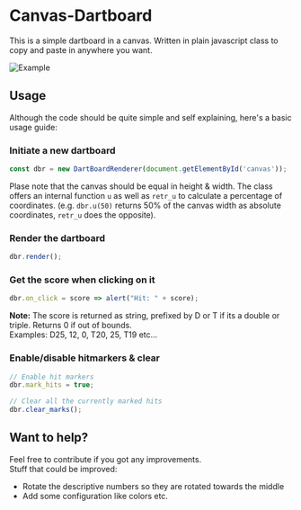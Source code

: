 # Canvas-Dartboard

This is a simple dartboard in a canvas. Written in plain javascript class to copy and paste in anywhere you want.  


![Example](https://s20.directupload.net/images/230812/6c7zlnbm.png)

## Usage
Although the code should be quite simple and self explaining, here's a basic usage guide:

### Initiate a new dartboard
```javascript	
const dbr = new DartBoardRenderer(document.getElementById('canvas'));
```
Plase note that the canvas should be equal in height & width. The class offers an internal function `u` as well as `retr_u` to calculate a percentage of coordinates. (e.g. `dbr.u(50)` returns 50% of the canvas width as absolute coordinates, `retr_u` does the opposite).

### Render the dartboard
```javascript
dbr.render();
```
### Get the score when clicking on it
```javascript	
dbr.on_click = score => alert("Hit: " + score);
```
**Note:** The score is returned as string, prefixed by D or T if its a double or triple. Returns 0 if out of bounds.  
Examples: D25, 12, 0, T20, 25, T19 etc...

### Enable/disable hitmarkers & clear
```javascript
// Enable hit markers
dbr.mark_hits = true;

// Clear all the currently marked hits
dbr.clear_marks();
```

## Want to help?
Feel free to contribute if you got any improvements.  
Stuff that could be improved:
- Rotate the descriptive numbers so they are rotated towards the middle
- Add some configuration like colors etc.